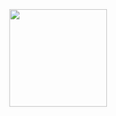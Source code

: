 <!--
**timwestwood/timwestwood** is a ✨ _special_ ✨ repository because its `README.md` (this file) appears on your GitHub profile.

Here are some ideas to get you started:

- 🔭 I’m currently working on ...
- 🌱 I’m currently learning ...
- 👯 I’m looking to collaborate on ...
- 🤔 I’m looking for help with ...
- 💬 Ask me about ...
- 📫 How to reach me: ...
- 😄 Pronouns: ...
- ⚡ Fun fact: ...
-->
<!--



<a href="https://github.com/timwestwood">
  <img height=175 align="center" src="https://github-readme-stats.vercel.app/api?username=timwestwood&theme=dark&hide_border=false" />
</a>
-->
<a href="https://github.com/timwestwood">
    <img height=175 align="center" src="https://github-readme-stats.vercel.app/api/top-langs/?username=timwestwood&theme=dark&hide_border=false&include_all_commits=true&count_private=true&layout=compact" />
</a>
